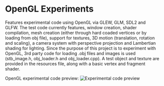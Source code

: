 # OpenGL Experiments
Features experimental code using OpenGL via GLEW, GLM, SDL2 and GLFW. The test code currently features, window creation, shader compilation, mesh creation (either through hard coaded vertices or by loading from obj file), support for textures, 3D motion (translation, rotation and scaling), a camera system with perspective projection and Lambertian shading for lighting. Since the purpose of this project is to experiment with OpenGL, 3rd party code for loading .obj files and images is used (stb_image.h, obj_loader.h and obj_loader.cpp). A test object and texture are provided in the resources file, along with a basic vertex and fragment shader.

OpenGL experimental code preview:
![Experimental code preview](https://i.imgur.com/0Regwp5.png)